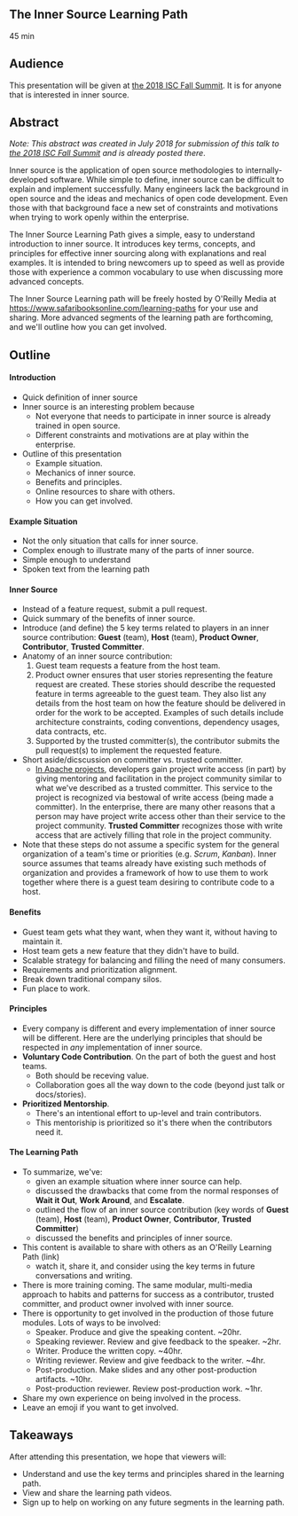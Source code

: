 ## The Inner Source Learning Path

45 min

## Audience

This presentation will be given at [the 2018 ISC Fall Summit].
It is for anyone that is interested in inner source.

## Abstract

_Note: This abstract was created in July 2018 for submission of this talk to [the 2018 ISC Fall Summit] and is already posted there_.

Inner source is the application of open source methodologies to internally-developed software.
While simple to define, inner source can be difficult to explain and implement successfully.
Many engineers lack the background in open source and the ideas and mechanics of open code development.
Even those with that background face a new set of constraints and motivations when trying to work openly within the enterprise.

The Inner Source Learning Path gives a simple, easy to understand introduction to inner source.
It introduces key terms, concepts, and principles for effective inner sourcing along with explanations and real examples.
It is intended to bring newcomers up to speed as well as provide those with experience a common vocabulary to use when discussing more advanced concepts.

The Inner Source Learning path will be freely hosted by O'Reilly Media at https://www.safaribooksonline.com/learning-paths for your use and sharing.
More advanced segments of the learning path are forthcoming, and we'll outline how you can get involved.

## Outline

#### Introduction

* Quick definition of inner source
* Inner source is an interesting problem because
  * Not everyone that needs to participate in inner source is already trained in open source.
  * Different constraints and motivations are at play within the enterprise.
* Outline of this presentation
  * Example situation.
  * Mechanics of inner source.
  * Benefits and principles.
  * Online resources to share with others.
  * How you can get involved.

#### Example Situation
* Not the only situation that calls for inner source.
* Complex enough to illustrate many of the parts of inner source.
* Simple enough to understand
* Spoken text from the learning path

#### Inner Source

* Instead of a feature request, submit a pull request.
* Quick summary of the benefits of inner source.
* Introduce (and define) the 5 key terms related to players in an inner source contribution:
**Guest** (team), **Host** (team), **Product Owner**, **Contributor**, **Trusted Committer**.
* Anatomy of an inner source contribution:
  1.  Guest team requests a feature from the host team.
  1.  Product owner ensures that user stories representing the feature request are created. These stories should describe the requested feature in terms agreeable to the guest team. They also list any details from the host team on how the feature should be delivered in order for the work to be accepted. Examples of such details include architecture constraints, coding conventions, dependency usages, data contracts, etc.
  1.  Supported by the trusted committer(s), the contributor submits the pull request(s) to implement the requested feature.
* Short aside/dicscussion on committer vs. trusted committer.
  * [In Apache projects](https://www.apache.org/dev/new-committers-guide.html#becoming-a-committer), developers gain project write access (in part) by giving mentoring and facilitation in the project community similar to what we've described as a trusted committer.
  This service to the project is recognized via bestowal of write access (being made a committer).
  In the enterprise, there are many other reasons that a person may have project write access other than their service to the project community.
  **Trusted Committer** recognizes those with write access that are actively filling that role in the project community.  
* Note that these steps do not assume a specific system for the general organization of a team's time or priorities (e.g. _Scrum_, _Kanban_).
Inner source assumes that teams already have existing such methods of organization and provides a framework of how to use them to work together where there is a guest team desiring to contribute code to a host.

#### Benefits

* Guest team gets what they want, when they want it, without having to maintain it.
* Host team gets a new feature that they didn't have to build.
* Scalable strategy for balancing and filling the need of many consumers.
* Requirements and prioritization alignment.
* Break down traditional company silos.
* Fun place to work.

#### Principles

* Every company is different and every implementation of inner source will be different.
Here are the underlying principles that should be respected in _any_ implementation of inner source.
* **Voluntary Code Contribution**.
On the part of both the guest and host teams.
  * Both should be receving value.
  * Collaboration goes all the way down to the code (beyond just talk or docs/stories).
* **Prioritized Mentorship**.
  * There's an intentional effort to up-level and train contributors.
  * This mentoriship is prioritized so it's there when the contributors need it.
  
#### The Learning Path

* To summarize, we've:
  * given an example situation where inner source can help.
  * discussed the drawbacks that come from the normal responses of **Wait it Out**, **Work Around**, and **Escalate**.
  * outlined the flow of an inner source contribution (key words of **Guest** (team), **Host** (team), **Product Owner**, **Contributor**, **Trusted Committer**)
  * discussed the benefits and principles of inner source.
* This content is available to share with others as an O'Reilly Learning Path (link)
  * watch it, share it, and consider using the key terms in future conversations and writing.
* There is more training coming.  The same modular, multi-media approach to habits and patterns for success as a contributor, trusted committer, and product owner involved with inner source.
* There is opportunity to get involved in the production of those future modules.  Lots of ways to be involved:
  * Speaker.  Produce and give the speaking content.  ~20hr.
  * Speaking reviewer.  Review and give feedback to the speaker.  ~2hr.
  * Writer.  Produce the written copy.  ~40hr.
  * Writing reviewer.  Review and give feedback to the writer.  ~4hr.
  * Post-production.  Make slides and any other post-production artifacts.  ~10hr.
  * Post-production reviewer.  Review post-production work.  ~1hr.
* Share my own experience on being involved in the process.
* Leave an emoji if you want to get involved.

## Takeaways

After attending this presentation, we hope that viewers will:

* Understand and use the key terms and principles shared in the learning path.
* View and share the learning path videos.
* Sign up to help on working on any future segments in the learning path.

[the 2018 ISC Fall Summit]: http://paypal.github.io/InnerSourceCommons/events/isc-fall-2018-agenda/
